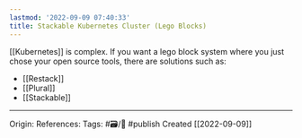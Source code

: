 ```yaml
---
lastmod: '2022-09-09 07:40:33'
title: Stackable Kubernetes Cluster (Lego Blocks)
---
```


[[Kubernetes]] is complex. If you want a lego block system where you just chose your open source tools, there are solutions such as:

- [[Restack]]
- [[Plural]]
- [[Stackable]]

---
Origin: 
References: 
Tags: #🗃/🌻 #publish 
Created [[2022-09-09]]